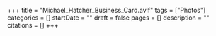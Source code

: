 +++
title = "Michael_Hatcher_Business_Card.avif"
tags = ["Photos"]
categories = []
startDate = ""
draft = false
pages = []
description = ""
citations = []
+++
